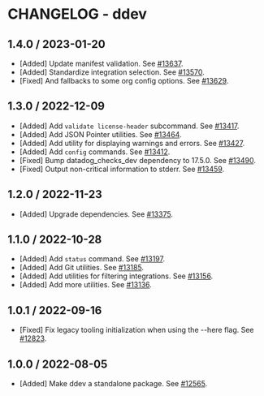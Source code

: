 # CHANGELOG - ddev

## 1.4.0 / 2023-01-20

* [Added] Update manifest validation. See [#13637](https://github.com/DataDog/integrations-core/pull/13637).
* [Added] Standardize integration selection. See [#13570](https://github.com/DataDog/integrations-core/pull/13570).
* [Fixed] And fallbacks to some org config options. See [#13629](https://github.com/DataDog/integrations-core/pull/13629).

## 1.3.0 / 2022-12-09

* [Added] Add `validate license-header` subcommand. See [#13417](https://github.com/DataDog/integrations-core/pull/13417).
* [Added] Add JSON Pointer utilities. See [#13464](https://github.com/DataDog/integrations-core/pull/13464).
* [Added] Add utility for displaying warnings and errors. See [#13427](https://github.com/DataDog/integrations-core/pull/13427).
* [Added] Add `config` commands. See [#13412](https://github.com/DataDog/integrations-core/pull/13412).
* [Fixed] Bump datadog_checks_dev dependency to 17.5.0. See [#13490](https://github.com/DataDog/integrations-core/pull/13490).
* [Fixed] Output non-critical information to stderr. See [#13459](https://github.com/DataDog/integrations-core/pull/13459).

## 1.2.0 / 2022-11-23

* [Added] Upgrade dependencies. See [#13375](https://github.com/DataDog/integrations-core/pull/13375).

## 1.1.0 / 2022-10-28

* [Added] Add `status` command. See [#13197](https://github.com/DataDog/integrations-core/pull/13197).
* [Added] Add Git utilities. See [#13185](https://github.com/DataDog/integrations-core/pull/13185).
* [Added] Add utilities for filtering integrations. See [#13156](https://github.com/DataDog/integrations-core/pull/13156).
* [Added] Add more utilities. See [#13136](https://github.com/DataDog/integrations-core/pull/13136).

## 1.0.1 / 2022-09-16

* [Fixed] Fix legacy tooling initialization when using the --here flag. See [#12823](https://github.com/DataDog/integrations-core/pull/12823).

## 1.0.0 / 2022-08-05

* [Added] Make ddev a standalone package. See [#12565](https://github.com/DataDog/integrations-core/pull/12565).

